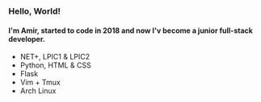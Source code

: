 
### Hello, World!
#### I'm Amir, started to code in 2018 and now I'v become a junior full-stack developer.
- NET+, LPIC1 & LPIC2
- Python, HTML & CSS
- Flask
- Vim + Tmux
- Arch Linux
